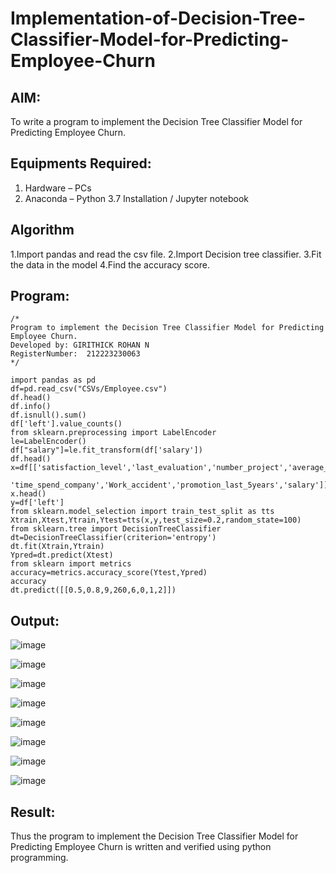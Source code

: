 # Implementation-of-Decision-Tree-Classifier-Model-for-Predicting-Employee-Churn

## AIM:
To write a program to implement the Decision Tree Classifier Model for Predicting Employee Churn.

## Equipments Required:
1. Hardware – PCs
2. Anaconda – Python 3.7 Installation / Jupyter notebook

## Algorithm
1.Import pandas and read the csv file.
2.Import Decision tree classifier.
3.Fit the data in the model
4.Find the accuracy score.

## Program:
```
/*
Program to implement the Decision Tree Classifier Model for Predicting Employee Churn.
Developed by: GIRITHICK ROHAN N
RegisterNumber:  212223230063
*/

import pandas as pd
df=pd.read_csv("CSVs/Employee.csv")
df.head()
df.info()
df.isnull().sum()
df['left'].value_counts()
from sklearn.preprocessing import LabelEncoder
le=LabelEncoder()
df["salary"]=le.fit_transform(df['salary'])
df.head()
x=df[['satisfaction_level','last_evaluation','number_project','average_montly_hours',
      'time_spend_company','Work_accident','promotion_last_5years','salary']]
x.head()
y=df['left']
from sklearn.model_selection import train_test_split as tts
Xtrain,Xtest,Ytrain,Ytest=tts(x,y,test_size=0.2,random_state=100)
from sklearn.tree import DecisionTreeClassifier
dt=DecisionTreeClassifier(criterion='entropy')
dt.fit(Xtrain,Ytrain)
Ypred=dt.predict(Xtest)
from sklearn import metrics
accuracy=metrics.accuracy_score(Ytest,Ypred)
accuracy
dt.predict([[0.5,0.8,9,260,6,0,1,2]])
```
## Output:
![image](https://github.com/AkilaMohan/Implementation-of-Decision-Tree-Classifier-Model-for-Predicting-Employee-Churn/assets/138849207/05129c7f-2950-4329-a679-498840f7f863)

![image](https://github.com/AkilaMohan/Implementation-of-Decision-Tree-Classifier-Model-for-Predicting-Employee-Churn/assets/138849207/3337ff61-bacf-48a1-8edb-c3c77109a210)

![image](https://github.com/AkilaMohan/Implementation-of-Decision-Tree-Classifier-Model-for-Predicting-Employee-Churn/assets/138849207/36a9024c-437b-45a1-9d8e-ca2b7953f85a)

![image](https://github.com/AkilaMohan/Implementation-of-Decision-Tree-Classifier-Model-for-Predicting-Employee-Churn/assets/138849207/2ae0c49f-ce08-48db-8cbb-63dac059d888)

![image](https://github.com/AkilaMohan/Implementation-of-Decision-Tree-Classifier-Model-for-Predicting-Employee-Churn/assets/138849207/74b151a7-9715-4403-9dac-f6e6e23cbb09)

![image](https://github.com/AkilaMohan/Implementation-of-Decision-Tree-Classifier-Model-for-Predicting-Employee-Churn/assets/138849207/b2ff0ca4-26d4-479e-b290-0b401a69144e)

![image](https://github.com/AkilaMohan/Implementation-of-Decision-Tree-Classifier-Model-for-Predicting-Employee-Churn/assets/138849207/40f84f8c-b95e-496c-8b37-379fe4e33338)

![image](https://github.com/AkilaMohan/Implementation-of-Decision-Tree-Classifier-Model-for-Predicting-Employee-Churn/assets/138849207/83ab19f2-7d07-431c-ac79-da92b73b2514)

## Result:
Thus the program to implement the  Decision Tree Classifier Model for Predicting Employee Churn is written and verified using python programming.

